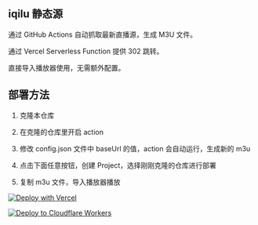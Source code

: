## iqilu 静态源

通过 GitHub Actions 自动抓取最新直播源，生成 M3U 文件。

通过 Vercel Serverless Function 提供 302 跳转。

直接导入播放器使用，无需额外配置。

## 部署方法

1. 克隆本仓库

2. 在克隆的仓库里开启 action

3. 修改 config.json 文件中 baseUrl 的值，action 会自动运行，生成新的 m3u

4. 点击下面任意按钮，创建 Project，选择刚刚克隆的仓库进行部署

5. 复制 m3u 文件，导入播放器播放

[![Deploy with Vercel](https://vercel.com/button)](https://vercel.com)

[![Deploy to Cloudflare Workers](https://deploy.workers.cloudflare.com/button)](https://deploy.workers.cloudflare.com)



